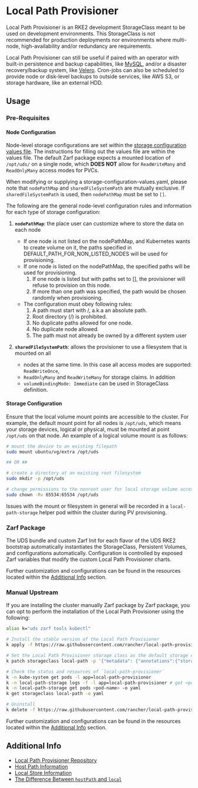 # Local Path Provisioner

Local Path Provisioner is an RKE2 development StorageClass meant to be used on development environments. This StorageClass is not recommended for production deployments nor environments where multi-node, high-availability and/or redundancy are requirements.

Local Path Provisioner can still be useful if paired with an operator with built-in persistence and backup capabilities, like [MySQL](https://dev.mysql.com/doc/mysql-operator/en/mysql-operator-backups.html), and/or a disaster recovery/backup system, like [Velero](https://velero.io/docs/). Cron-jobs can also be scheduled to provide node or disk-level backups to outside services, like AWS S3, or storage hardware, like an external HDD.

## Usage

### Pre-Requisites

#### Node Configuration

Node-level storage configurations are set within the [storage configuration values file](../packages/local-path/values/storage-configuration-values.yaml). The instructions for filling out the values file are within the values file. The default Zarf package expects a mounted location of `/opt/uds/` on a single node, which **DOES NOT** allow for `ReadWriteMany` and `ReadOnlyMany` access modes for PVCs.

When modifying or supplying a storage-configuration-values.yaml, please note that `nodePathMap` and `sharedFileSystemPath` are mutually exclusive. If `sharedFileSystemPath` is used, then `nodePathMap` must be set to `[]`.

The following are the general node-level configuration rules and information for each type of storage configuration:

1. **`nodePathMap`**: the place user can customize where to store the data on each node
    - If one node is not listed on the nodePathMap, and Kubernetes wants to create volume on it, the paths specified in
    DEFAULT_PATH_FOR_NON_LISTED_NODES will be used for provisioning.
    - If one node is listed on the nodePathMap, the specified paths will be used for provisioning.
        1. If one node is listed but with paths set to [], the provisioner will refuse to provision on this node.
        2. If more than one path was specified, the path would be chosen randomly when provisioning.
    - The configuration must obey following rules:
        1. A path must start with /, a.k.a an absolute path.
        2. Root directory (/) is prohibited.
        3. No duplicate paths allowed for one node.
        4. No duplicate node allowed.
        5. The path must not already be owned by a different system user

2. **`sharedFileSystemPath`**: allows the provisioner to use a filesystem that is mounted on all
    - nodes at the same time. In this case all access modes are supported: `ReadWriteOnce`,
    - `ReadOnlyMany` and `ReadWriteMany` for storage claims. In addition
    - `volumeBindingMode: Immediate` can be used in  StorageClass definition.

#### Storage Configuration

Ensure that the local volume mount points are accessible to the cluster. For example, the default mount point for all nodes is `/opt/uds`, which means your storage devices, logical or physical, must be mounted at point `/opt/uds` on that node. An example of a logical volume mount is as follows:

```bash
# mount the device to an existing filepath
sudo mount ubuntu/vg/extra /opt/uds

## OR ##

# create a directory at an existing root filesystem
sudo mkdir -p /opt/uds

# change permissions to the nonroot user for local storage volume access (RWX)
sudo chown -Rv 65534:65534 /opt/uds
```

Issues with the mount or filesystem in general will be recorded in a `local-path-storage` helper pod within the cluster during PV provisioning.

### Zarf Package

The UDS bundle and custom Zarf Init for each flavor of the UDS RKE2 bootstrap automatically instantiates the StorageClass, Persistent Volumes, and configurations automatically. Configuration is controlled by exposed Zarf variables that modify the custom Local Path Provisioner charts.

Further customization and configurations can be found in the resources located within the [Additional Info](#additional-info) section.

### Manual Upstream

If you are installing the cluster manually Zarf package by Zarf package, you can opt to perform the installation of the Local Path Provisioner using the following:

```bash
alias k="uds zarf tools kubectl"

# Install the stable version of the Local Path Provisioner
k apply -f https://raw.githubusercontent.com/rancher/local-path-provisioner/v0.0.26/deploy/local-path-storage.yaml

# Set the Local Path Provisioner storage class as the default storage class:
k patch storageclass local-path -p '{"metadata": {"annotations":{"storageclass.kubernetes.io/is-default-class":"true"}}}'

# Check the status and resources of `local-path-provisioner`
k -n kube-system get pods -l app=local-path-provisioner
k -n local-path-storage logs -f -l app=local-path-provisioner # get <pod-name>
k -n local-path-storage get pods <pod-name> -o yaml
k get storageclass local-path -o yaml

# Uninstall
k delete -f https://raw.githubusercontent.com/rancher/local-path-provisioner/v0.0.26/deploy/local-path-storage.yaml
```

Further customization and configurations can be found in the resources located within the [Additional Info](#additional-info) section.

## Additional Info

- [Local Path Provisioner Repository](https://github.com/rancher/local-path-provisioner)
- [Host Path Information](https://kubernetes.io/docs/concepts/storage/volumes/#hostpath)
- [Local Store Information](https://kubernetes.io/docs/concepts/storage/volumes/#local)
- [The Difference Between `hostPath` and `local`](https://stackoverflow.com/a/63492933)
